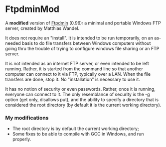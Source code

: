 FtpdminMod
==========

A **modified** version of [Ftpdmin](https://www.sentex.ca/~mwandel/ftpdmin/) (0.96): a minimal and portable Windows FTP server, created by Matthias Wandel.

It does not require an "install". It is intended to be run temporarily, on an as-needed basis to do file transfers between Windows computers without going thru the trouble of trying to configure windows file sharing or an FTP server.

It is not intended as an internet FTP server, or even intended to be left running. Rather, it is started from the command line so that another computer can connect to it via FTP, typically over a LAN. When the file transfers are done, stop it. No "installation" is necessary to use it.

It has no notion of security or even passwords. Rather, once it is running, everyone can connect to it. The only resemblance of security is the -g option (get only, disallows put), and the ability to specify a directory that is considered the root directory (by default it is the current working directory).

### My modifications ###
* The root directory is by default the current working directory;
* Some fixes to be able to compile with GCC in Windows, and run properly.
